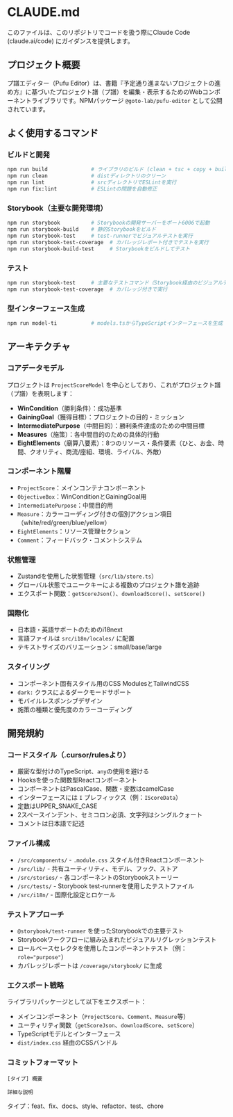 # CLAUDE.md

このファイルは、このリポジトリでコードを扱う際にClaude Code (claude.ai/code) にガイダンスを提供します。

## プロジェクト概要

プ譜エディター（Pufu Editor）は、書籍『予定通り進まないプロジェクトの進め方』に基づいたプロジェクト譜（プ譜）を編集・表示するためのWebコンポーネントライブラリです。NPMパッケージ `@goto-lab/pufu-editor` として公開されています。

## よく使用するコマンド

### ビルドと開発
```bash
npm run build              # ライブラリのビルド (clean + tsc + copy + build:css)
npm run clean              # distディレクトリのクリーン
npm run lint               # srcディレクトリでESLintを実行
npm run fix:lint           # ESLintの問題を自動修正
```

### Storybook（主要な開発環境）
```bash
npm run storybook          # Storybookの開発サーバーをポート6006で起動
npm run storybook-build    # 静的Storybookをビルド
npm run storybook-test     # test-runnerでビジュアルテストを実行
npm run storybook-test-coverage  # カバレッジレポート付きでテストを実行
npm run storybook-build-test     # Storybookをビルドしてテスト
```

### テスト
```bash
npm run storybook-test     # 主要なテストコマンド（Storybook経由のビジュアルテスト）
npm run storybook-test-coverage  # カバレッジ付きで実行
```

### 型インターフェース生成
```bash
npm run model-ti           # models.tsからTypeScriptインターフェースを生成
```

## アーキテクチャ

### コアデータモデル
プロジェクトは `ProjectScoreModel` を中心としており、これがプロジェクト譜（プ譜）を表現します：
- **WinCondition**（勝利条件）：成功基準
- **GainingGoal**（獲得目標）：プロジェクトの目的・ミッション
- **IntermediatePurpose**（中間目的）：勝利条件達成のための中間目標
- **Measures**（施策）：各中間目的のための具体的行動
- **EightElements**（廟算八要素）：8つのリソース・条件要素（ひと、お金、時間、クオリティ、商流/座組、環境、ライバル、外敵）

### コンポーネント階層
- `ProjectScore`：メインコンテナコンポーネント
- `ObjectiveBox`：WinConditionとGainingGoal用
- `IntermediatePurpose`：中間目的用
- `Measure`：カラーコーディング付きの個別アクション項目（white/red/green/blue/yellow）
- `EightElements`：リソース管理セクション
- `Comment`：フィードバック・コメントシステム

### 状態管理
- Zustandを使用した状態管理（`src/lib/store.ts`）
- グローバル状態でユニークキーによる複数のプロジェクト譜を追跡
- エクスポート関数：`getScoreJson()`、`downloadScore()`、`setScore()`

### 国際化
- 日本語・英語サポートのためのi18next
- 言語ファイルは `src/i18n/locales/` に配置
- テキストサイズのバリエーション：small/base/large

### スタイリング
- コンポーネント固有スタイル用のCSS ModulesとTailwindCSS
- `dark:` クラスによるダークモードサポート
- モバイルレスポンシブデザイン
- 施策の種類と優先度のカラーコーディング

## 開発規約

### コードスタイル（.cursor/rulesより）
- 厳密な型付けのTypeScript、`any`の使用を避ける
- Hooksを使った関数型Reactコンポーネント
- コンポーネントはPascalCase、関数・変数はcamelCase
- インターフェースには `I` プレフィックス（例：`IScoreData`）
- 定数はUPPER_SNAKE_CASE
- 2スペースインデント、セミコロン必須、文字列はシングルクォート
- コメントは日本語で記述

### ファイル構成
- `/src/components/` - `.module.css` スタイル付きReactコンポーネント
- `/src/lib/` - 共有ユーティリティ、モデル、フック、ストア
- `/src/stories/` - 各コンポーネントのStorybookストーリー
- `/src/tests/` - Storybook test-runnerを使用したテストファイル
- `/src/i18n/` - 国際化設定とロケール

### テストアプローチ
- `@storybook/test-runner` を使ったStorybookでの主要テスト
- Storybookワークフローに組み込まれたビジュアルリグレッションテスト
- ロールベースセレクタを使用したコンポーネントテスト（例：`role="purpose"`）
- カバレッジレポートは `/coverage/storybook/` に生成

### エクスポート戦略
ライブラリパッケージとして以下をエクスポート：
- メインコンポーネント（`ProjectScore`、`Comment`、`Measure`等）
- ユーティリティ関数（`getScoreJson`、`downloadScore`、`setScore`）
- TypeScriptモデルとインターフェース
- `dist/index.css` 経由のCSSバンドル

### コミットフォーマット
```
[タイプ] 概要

詳細な説明
```
タイプ：feat、fix、docs、style、refactor、test、chore